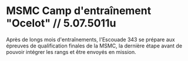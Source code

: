 # MSMC Camp d'entraînement "Ocelot" // 5.07.5011u
Après de longs mois d'entraînements, l'Escouade 343 se prépare aux épreuves de qualification finales de la MSMC, la dernière étape avant de pouvoir intégrer les rangs et être envoyés en mission.